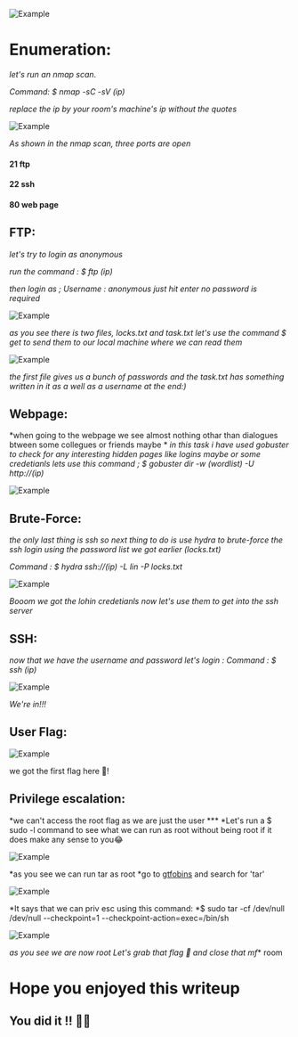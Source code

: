 ![Example](https://github.com/y4ssr/Bounty-Hacker/blob/main/images/Bounty.jpeg?raw=true )

# Enumeration:
*let's run an nmap scan*.

*Command: $ nmap -sC -sV (ip)*

*replace the ip by your room's machine's ip without the quotes*

![Example](https://github.com/y4ssr/Bounty-Hacker/blob/main/images/nmap.png?raw=true )

*As shown in the nmap scan, three ports are open*
#### 21 ftp
#### 22 ssh
#### 80 web page

## FTP: 
*let's try to login as anonymous*

*run the command : $ ftp (ip)*

*then login as ;
Username : anonymous
just hit enter no password is required*

![Example](https://github.com/y4ssr/Bounty-Hacker/blob/main/images/files.png?raw=true )

*as you see there is two files, locks.txt and task.txt
let's use the command $ get to send them to our local machine where we can read them*

![Example](https://github.com/y4ssr/Bounty-Hacker/blob/main/images/ftp%20files.png?raw=true )

*the first file gives us a bunch of passwords and the task.txt has something written in it as a well as a username at the end:)*
 
## Webpage:

*when going to the webpage we see almost nothing othar than dialogues btween some collegues or friends maybe *
*in this task i have used gobuster to check for any interesting hidden pages like logins maybe or some credetianls*
*lets use this command ; 
$ gobuster dir -w (wordlist) -U http://(ip)*


![Example](https://github.com/y4ssr/Bounty-Hacker/blob/main/images/gobuster.png?raw=true )

## Brute-Force:
*the only last thing is ssh so next thing to do is use hydra to brute-force the ssh login using the password list we got earlier (locks.txt)*

*Command : $ hydra ssh://(ip) -L lin -P locks.txt*

![Example](https://github.com/y4ssr/Bounty-Hacker/blob/main/images/hydra.png?raw=true )

*Booom we got the lohin credetianls now let's use them to get into the ssh server*

## SSH:
*now that we have the username and password let's login :*
*Command : $ ssh (ip)*


![Example](https://github.com/y4ssr/Bounty-Hacker/blob/main/images/ssh.png?raw=true )

*We're in!!!*

## User Flag:

![Example](https://github.com/y4ssr/Bounty-Hacker/blob/main/images/user.png?raw=true )

we got the first flag here 🚩!

## Privilege escalation:
*we can't access the root flag as we are just the user ***
*Let's run a $ sudo -l command to see what we can run as root without being root if it does make any sense to you😂


![Example](https://github.com/y4ssr/Bounty-Hacker/blob/main/images/sudo-l.png?raw=true )

*as you see we can run tar as root
*go to [gtfobins](https://gtfobins.github.io/) and search for 'tar'

![Example](https://github.com/y4ssr/Bounty-Hacker/blob/main/images/gtfobins.png?raw=true )

*It says that we can priv esc using this command:
*$ sudo tar -cf /dev/null /dev/null --checkpoint=1 --checkpoint-action=exec=/bin/sh

![Example](https://github.com/y4ssr/Bounty-Hacker/blob/main/images/final.png?raw=true )

*as you see we are now root
*Let's grab that flag 🚩 and close that mf*** room 

# Hope you enjoyed this writeup 
## You did it !! 👏🏻


